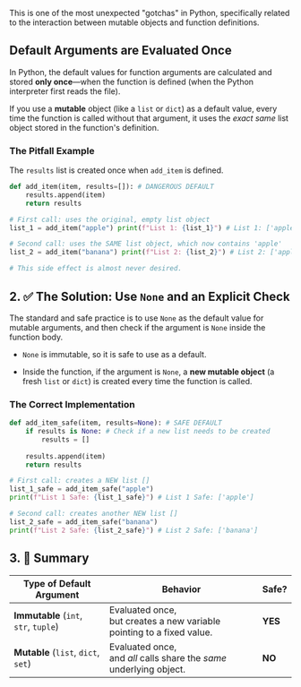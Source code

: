 This is one of the most unexpected "gotchas" in Python, specifically related to the interaction between mutable objects and function definitions.

## Default Arguments are Evaluated Once

In Python, the default values for function arguments are calculated and stored **only once**—when the function is defined (when the Python interpreter first reads the file).

If you use a **mutable** object (like a `list` or `dict`) as a default value, every time the function is called without that argument, it uses the _exact same_ list object stored in the function's definition.

### The Pitfall Example

The `results` list is created once when `add_item` is defined.

```python 
def add_item(item, results=[]): # DANGEROUS DEFAULT 
	results.append(item) 
	return results

# First call: uses the original, empty list object
list_1 = add_item("apple") print(f"List 1: {list_1}") # List 1: ['apple']

# Second call: uses the SAME list object, which now contains 'apple'
list_2 = add_item("banana") print(f"List 2: {list_2}") # List 2: ['apple', 'banana'] - NOT a new list!

# This side effect is almost never desired.
```

## 2. ✅ The Solution: Use `None` and an Explicit Check

The standard and safe practice is to use `None` as the default value for mutable arguments, and then check if the argument is `None` inside the function body.

- `None` is immutable, so it is safe to use as a default.
    
- Inside the function, if the argument is `None`, a **new mutable object** (a fresh `list` or `dict`) is created every time the function is called.
    

### The Correct Implementation

```python 
def add_item_safe(item, results=None): # SAFE DEFAULT 
	if results is None: # Check if a new list needs to be created 
		results = []
	
	results.append(item)
	return results

# First call: creates a NEW list []
list_1_safe = add_item_safe("apple") 
print(f"List 1 Safe: {list_1_safe}") # List 1 Safe: ['apple']

# Second call: creates another NEW list []
list_2_safe = add_item_safe("banana") 
print(f"List 2 Safe: {list_2_safe}") # List 2 Safe: ['banana']
```

## 3. 📝 Summary

|Type of Default Argument|Behavior|Safe?|
|---|---|---|
|**Immutable** (`int`, `str`, `tuple`)|Evaluated once,<br>but creates a new variable pointing to a fixed value.|**YES**|
|**Mutable** (`list`, `dict`, `set`)|Evaluated once,<br>and _all_ calls share the _same_ underlying object.|**NO**|